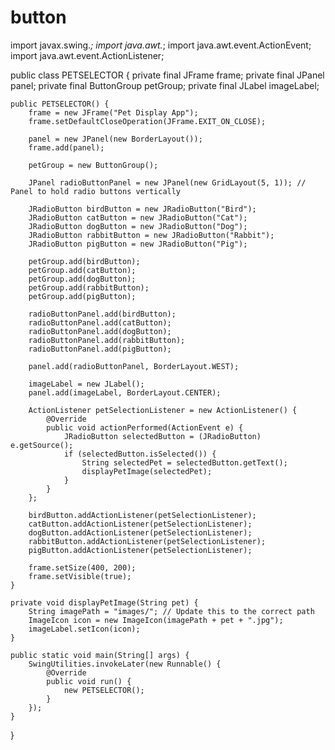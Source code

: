 # button
import javax.swing.*;
import java.awt.*;
import java.awt.event.ActionEvent;
import java.awt.event.ActionListener;

public class PETSELECTOR {
    private final JFrame frame;
    private final JPanel panel;
    private final ButtonGroup petGroup;
    private final JLabel imageLabel;

    public PETSELECTOR() {
        frame = new JFrame("Pet Display App");
        frame.setDefaultCloseOperation(JFrame.EXIT_ON_CLOSE);

        panel = new JPanel(new BorderLayout());
        frame.add(panel);

        petGroup = new ButtonGroup();

        JPanel radioButtonPanel = new JPanel(new GridLayout(5, 1)); // Panel to hold radio buttons vertically

        JRadioButton birdButton = new JRadioButton("Bird");
        JRadioButton catButton = new JRadioButton("Cat");
        JRadioButton dogButton = new JRadioButton("Dog");
        JRadioButton rabbitButton = new JRadioButton("Rabbit");
        JRadioButton pigButton = new JRadioButton("Pig");

        petGroup.add(birdButton);
        petGroup.add(catButton);
        petGroup.add(dogButton);
        petGroup.add(rabbitButton);
        petGroup.add(pigButton);

        radioButtonPanel.add(birdButton);
        radioButtonPanel.add(catButton);
        radioButtonPanel.add(dogButton);
        radioButtonPanel.add(rabbitButton);
        radioButtonPanel.add(pigButton);

        panel.add(radioButtonPanel, BorderLayout.WEST);

        imageLabel = new JLabel();
        panel.add(imageLabel, BorderLayout.CENTER);

        ActionListener petSelectionListener = new ActionListener() {
            @Override
            public void actionPerformed(ActionEvent e) {
                JRadioButton selectedButton = (JRadioButton) e.getSource();
                if (selectedButton.isSelected()) {
                    String selectedPet = selectedButton.getText();
                    displayPetImage(selectedPet);
                }
            }
        };

        birdButton.addActionListener(petSelectionListener);
        catButton.addActionListener(petSelectionListener);
        dogButton.addActionListener(petSelectionListener);
        rabbitButton.addActionListener(petSelectionListener);
        pigButton.addActionListener(petSelectionListener);

        frame.setSize(400, 200);
        frame.setVisible(true);
    }

    private void displayPetImage(String pet) {
        String imagePath = "images/"; // Update this to the correct path
        ImageIcon icon = new ImageIcon(imagePath + pet + ".jpg");
        imageLabel.setIcon(icon);
    }

    public static void main(String[] args) {
        SwingUtilities.invokeLater(new Runnable() {
            @Override
            public void run() {
                new PETSELECTOR();
            }
        });
    }
}
